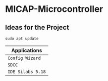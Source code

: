 # MICAP-Microcontroller

## Ideas for the Project


```
sudo apt update
```

| Applications| 
| --- |
| `Config Wizard` |
| `SDCC` 
| `IDE Silabs 5.18` | 
